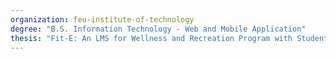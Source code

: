 ```yaml
---
organization: feu-institute-of-technology
degree: "B.S. Information Technology - Web and Mobile Application"
thesis: "Fit-E: An LMS for Wellness and Recreation Program with Student Health Tracking and Recommender"
---
```

